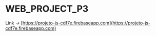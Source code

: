 # WEB_PROJECT_P3



Link -> [https://projeto-js-cdf7e.firebaseapp.com](https://projeto-js-cdf7e.firebaseapp.com)
